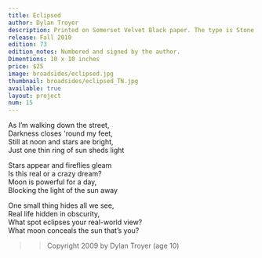 ```yaml
---
title: Eclipsed
author: Dylan Troyer
description: Printed on Somerset Velvet Black paper. The type is Stone Sans, printed from polymer plates on a Vandercook 219 proofing press. This is the third in the Cambium* Broadside Series which honors the work of young writers and acknowledges the fresh insights of growing minds.
release: Fall 2010
edition: 73
edition_notes: Numbered and signed by the author.
Dimentions: 10 x 10 inches
price: $25
image: broadsides/eclipsed.jpg
thumbnail: broadsides/eclipsed_TN.jpg
available: true
layout: project
num: 15
---
```


As I’m walking down the street,<br>
Darkness closes 'round my feet,<br>
Still at noon and stars are bright,<br>
Just one thin ring of sun sheds light<br>

Stars appear and fireflies gleam<br>
Is this real or a crazy dream?<br>
Moon is powerful for a day,<br>
Blocking the light of the sun away<br>

One small thing hides all we see,<br>
Real life hidden in obscurity,<br>
What spot eclipses your real-world view?<br>
What moon conceals the sun that’s you?<br>


>> Copyright 2009 by Dylan Troyer (age 10)
